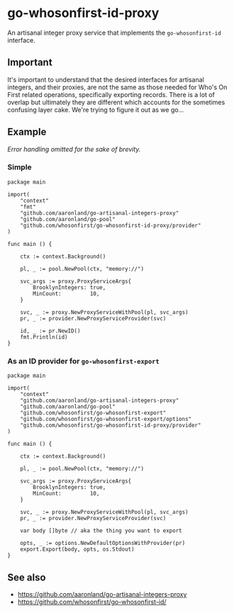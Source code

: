 # go-whosonfirst-id-proxy

An artisanal integer proxy service that implements the `go-whosonfirst-id` interface.

## Important

It's important to understand that the desired interfaces for artisanal integers, and their proxies, are not the same as those needed for Who's On First related operations, specifically exporting records. There is a lot of overlap but ultimately they are different which accounts for the sometimes confusing layer cake. We're trying to figure it out as we go...

## Example

_Error handling omitted for the sake of brevity._

### Simple

```
package main

import(
	"context"
	"fmt"	
	"github.com/aaronland/go-artisanal-integers-proxy"
	"github.com/aaronland/go-pool"
	"github.com/whosonfirst/go-whosonfirst-id-proxy/provider"	
)

func main () {

	ctx := context.Background()
	
	pl, _ := pool.NewPool(ctx, "memory://")

	svc_args := proxy.ProxyServiceArgs{
		BrooklynIntegers: true,
		MinCount:         10,
	}

	svc, _ := proxy.NewProxyServiceWithPool(pl, svc_args)
	pr, _ := provider.NewProxyServiceProvider(svc)

	id, _ := pr.NewID()
	fmt.Println(id)
}
```

### As an ID provider for `go-whosonfirst-export`

```
package main

import(
	"context"
	"github.com/aaronland/go-artisanal-integers-proxy"
	"github.com/aaronland/go-pool"
	"github.com/whosonfirst/go-whosonfirst-export"		
	"github.com/whosonfirst/go-whosonfirst-export/options"
	"github.com/whosonfirst/go-whosonfirst-id-proxy/provider"	
)

func main () {

	ctx := context.Background()
	
	pl, _ := pool.NewPool(ctx, "memory://")

	svc_args := proxy.ProxyServiceArgs{
		BrooklynIntegers: true,
		MinCount:         10,
	}

	svc, _ := proxy.NewProxyServiceWithPool(pl, svc_args)
	pr, _ := provider.NewProxyServiceProvider(svc)

	var body []byte // aka the thing you want to export

	opts, _ := options.NewDefaultOptionsWithProvider(pr)
	export.Export(body, opts, os.Stdout)	
}
```

## See also

* https://github.com/aaronland/go-artisanal-integers-proxy
* https://github.com/whosonfirst/go-whosonfirst-id/